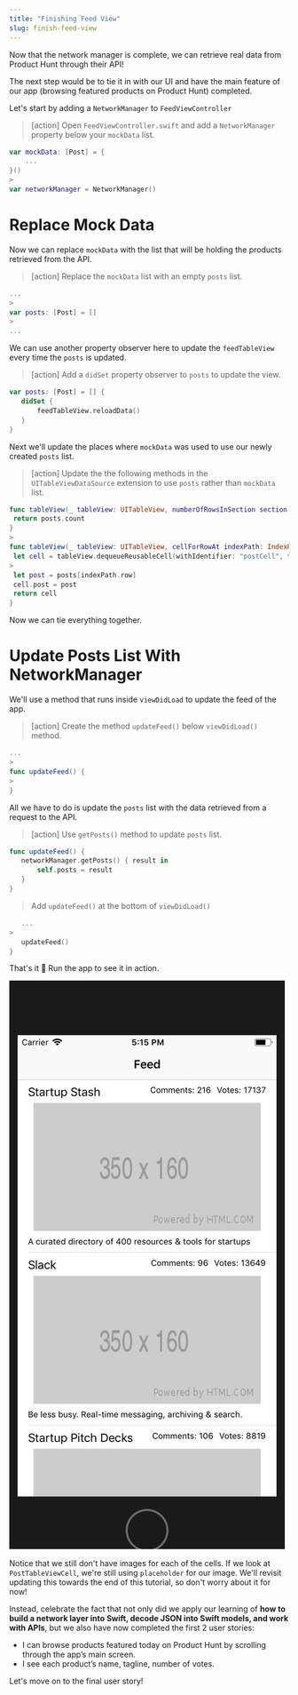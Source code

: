 ```yaml
---
title: "Finishing Feed View"
slug: finish-feed-view
---
```


Now that the network manager is complete, we can retrieve real data from Product Hunt through their API!

The next step would be to tie it in with our UI and have the main feature of our app (browsing featured products on Product Hunt) completed.

Let's start by adding a `NetworkManager` to `FeedViewController`

> [action]
> Open `FeedViewController.swift` and add a `NetworkManager` property below your `mockData` list.
>
```swift
var mockData: [Post] = {
    ...
}()
>
var networkManager = NetworkManager()
```

# Replace Mock Data

Now we can replace `mockData` with the list that will be holding the products retrieved from the API.

> [action]
> Replace the `mockData` list with an empty `posts` list.
>
```swift
...
>
var posts: [Post] = []
>
...
```

We can use another property observer here to update the `feedTableView` every time the `posts` is updated.

> [action]
> Add a `didSet` property observer to `posts` to update the view.
>
```swift
var posts: [Post] = [] {
   didSet {
       feedTableView.reloadData()
   }
}
```

Next we'll update the places where `mockData` was used to use our newly created `posts` list.

> [action]
> Update the the following methods in the `UITableViewDataSource` extension to use `posts` rather than `mockData` list.
>
```swift
func tableView(_ tableView: UITableView, numberOfRowsInSection section: Int) -> Int {
 return posts.count
}
>
func tableView(_ tableView: UITableView, cellForRowAt indexPath: IndexPath) -> UITableViewCell {
 let cell = tableView.dequeueReusableCell(withIdentifier: "postCell", for: indexPath) as! PostTableViewCell
>
 let post = posts[indexPath.row]
 cell.post = post
 return cell
}
```

Now we can tie everything together.

# Update Posts List With NetworkManager

We'll use a method that runs inside `viewDidLoad` to update the feed of the app.

> [action]
> Create the method `updateFeed()` below `viewDidLoad()` method.
>
```swift
...
>
func updateFeed() {
>
}
```

All we have to do is update the `posts` list with the data retrieved from a request to the API.

> [action]
> Use `getPosts()` method to update `posts` list.
>
```swift
func updateFeed() {
   networkManager.getPosts() { result in
       self.posts = result
   }
}
```
>
> Add `updateFeed()` at the bottom of `viewDidLoad()`
>
```swift
   ...
>
   updateFeed()
}
```

That's it 👏 Run the app to see it in action.

![Finished Feed View](assets/finished-feed-view.png)

Notice that we still don't have images for each of the cells. If we look at `PostTableViewCell`, we're still using `placeholder` for our image. We'll revisit updating this towards the end of this tutorial, so don't worry about it for now!

Instead, celebrate the fact that not only did we apply our learning of **how to build a network layer into Swift, decode JSON into Swift models, and work with APIs**, but we also have now completed the first 2 user stories:

- I can browse products featured today on Product Hunt by scrolling through the app’s main screen.
- I see each product’s name, tagline, number of votes.

Let's move on to the final user story!
